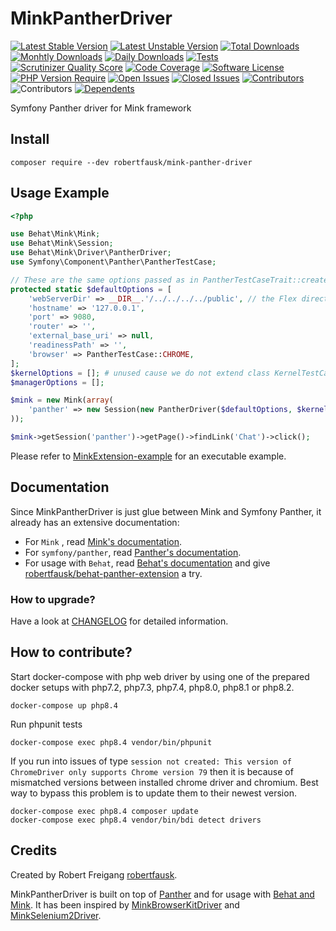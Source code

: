 # MinkPantherDriver
[![Latest Stable Version](https://poser.pugx.org/robertfausk/mink-panther-driver/v/stable.svg)](https://packagist.org/packages/robertfausk/mink-panther-driver)
[![Latest Unstable Version](https://poser.pugx.org/robertfausk/mink-panther-driver/v/unstable.svg)](https://packagist.org/packages/robertfausk/mink-panther-driver)
[![Total Downloads](https://poser.pugx.org/robertfausk/mink-panther-driver/downloads.svg)](https://packagist.org/packages/robertfausk/mink-panther-driver)
[![Monhtly Downloads](https://img.shields.io/packagist/dm/robertfausk/mink-panther-driver?style=flat&color=blue)](https://img.shields.io/packagist/dm/robertfausk/mink-panther-driver)
[![Daily Downloads](https://img.shields.io/packagist/dd/robertfausk/mink-panther-driver?style=flat&color=blue)](https://img.shields.io/packagist/dm/robertfausk/mink-panther-driver)
[![Tests](https://github.com/robertfausk/mink-panther-driver/actions/workflows/ci.yml/badge.svg)](https://github.com/robertfausk/mink-panther-driver/actions/workflows/ci.yml)
[![Scrutinizer Quality Score](https://scrutinizer-ci.com/g/robertfausk/mink-panther-driver/badges/quality-score.png?b=master)](https://scrutinizer-ci.com/g/robertfausk/mink-panther-driver/)
[![Code Coverage](https://scrutinizer-ci.com/g/robertfausk/mink-panther-driver/badges/coverage.png?b=master)](https://scrutinizer-ci.com/g/robertfausk/mink-panther-driver/)
[![Software License](https://img.shields.io/badge/license-MIT-brightgreen.svg?style=flat)](LICENSE)
[![PHP Version Require](http://poser.pugx.org/robertfausk/mink-panther-driver/require/php)](https://packagist.org/packages/robertfausk/mink-panther-driver)
[![Open Issues](https://img.shields.io/github/issues-raw/robertfausk/mink-panther-driver?style=flat)](https://github.com/robertfausk/mink-panther-driver/issues)
[![Closed Issues](https://img.shields.io/github/issues-closed-raw/robertfausk/mink-panther-driver?style=flat)](https://github.com/robertfausk/mink-panther-driver/issues?q=is%3Aissue+is%3Aclosed)
[![Contributors](https://img.shields.io/github/contributors/robertfausk/mink-panther-driver?style=flat)](https://github.com/robertfausk/mink-panther-driver/graphs/contributors)
![Contributors](https://img.shields.io/maintenance/yes/2027?style=flat)
[![Dependents](http://poser.pugx.org/robertfausk/mink-panther-driver/dependents)](https://packagist.org/packages/robertfausk/mink-panther-driver/dependents)


Symfony Panther driver for Mink framework

## Install

    composer require --dev robertfausk/mink-panther-driver

Usage Example
-------------

```PHP
<?php

use Behat\Mink\Mink;
use Behat\Mink\Session;
use Behat\Mink\Driver\PantherDriver;
use Symfony\Component\Panther\PantherTestCase;

// These are the same options passed as in PantherTestCaseTrait::createPantherClient client constructor. 
protected static $defaultOptions = [
    'webServerDir' => __DIR__.'/../../../../public', // the Flex directory structure
    'hostname' => '127.0.0.1',
    'port' => 9080,
    'router' => '',
    'external_base_uri' => null,
    'readinessPath' => '',
    'browser' => PantherTestCase::CHROME,
];
$kernelOptions = []; # unused cause we do not extend class KernelTestCase
$managerOptions = [];

$mink = new Mink(array(
    'panther' => new Session(new PantherDriver($defaultOptions, $kernelOptions, $managerOptions)),
));

$mink->getSession('panther')->getPage()->findLink('Chat')->click();
```

Please refer to [MinkExtension-example](https://github.com/Behat/MinkExtension-example) for an executable example.

## Documentation

Since MinkPantherDriver is just glue between Mink and Symfony Panther, it already has an extensive documentation:

* For `Mink` , read [Mink's documentation](http://mink.behat.org/en/latest/).
* For `symfony/panther`, read [Panther's documentation](https://github.com/symfony/panther).
* For usage with `Behat`, read [Behat's documentation](http://behat.org/en/latest/guides.html)
and give [robertfausk/behat-panther-extension](https://github.com/robertfausk/behat-panther-extension) a try.

### How to upgrade?

 Have a look at [CHANGELOG](CHANGELOG.md) for detailed information.

## How to contribute?

Start docker-compose with php web driver by using one of the prepared docker setups with php7.2, php7.3, php7.4, php8.0, php8.1 or php8.2.

    docker-compose up php8.4

Run phpunit tests

    docker-compose exec php8.4 vendor/bin/phpunit

If you run into issues of type ```session not created: This version of ChromeDriver only supports Chrome version 79```
then it is because of mismatched versions between installed chrome driver and chromium.
Best way to bypass this problem is to update them to their newest version.

    docker-compose exec php8.4 composer update
    docker-compose exec php8.4 vendor/bin/bdi detect drivers

## Credits

Created by Robert Freigang [robertfausk](https://github.com/robertfausk).
 
MinkPantherDriver is built on top of [Panther](https://github.com/symfony/panther) and for usage with [Behat and Mink](http://behat.org/en/latest/cookbooks/integrating_symfony2_with_behat.html#initialising-behat). 
It has been inspired by [MinkBrowserKitDriver](https://github.com/minkphp/MinkBrowserKitDriver) and [MinkSelenium2Driver](https://github.com/minkphp/MinkSelenium2Driver).
